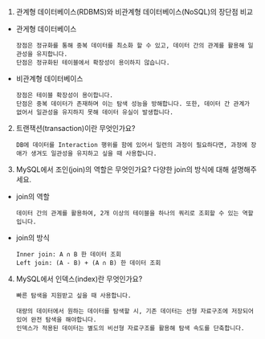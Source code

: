 1. 관계형 데이터베이스(RDBMS)와 비관계형 데이터베이스(NoSQL)의 장단점 비교

- 관게형 데이터베이스
  
  ```
  장점은 정규화를 통해 중복 데이터를 최소화 할 수 있고, 데이터 간의 관계를 활용해 일관성을 유지합니다. 
  단점은 정규화된 테이블에서 확장성이 용이하지 않습니다. 
  ```

- 비관계형 데이터베이스
 
  ```
  장점은 테이블 확장성이 용이합니다.
  단점은 중복 데이터가 존재하며 이는 탐색 성능을 방해합니다. 또한, 데이터 간 관계가 없어서 일관성을 유지하지 못해 데이터 유실이 발생합니다.
  ```

2. 트랜잭션(transaction)이란 무엇인가요?

    ```
    DB에 데이터를 Interaction 행위를 함에 있어서 일련의 과정이 필요하다면, 과정에 장애가 생겨도 일관성을 유지하고 싶을 때 사용합니다.
    ```

3. MySQL에서 조인(join)의 역할은 무엇인가요? 다양한 join의 방식에 대해 설명해주세요.

- join의 역할

  ```
  데이터 간의 관계를 활용하여, 2개 이상의 테이블을 하나의 쿼리로 조회할 수 있는 역할입니다.
  ```

- join의 방식

  ```
  Inner join: A ∩ B 한 데이터 조회
  Left join: (A - B) + (A ∩ B) 한 데이터 조회
  ```

4. MySQL에서 인덱스(index)란 무엇인가요?

    ```
    빠른 탐색을 지원받고 싶을 때 사용합니다.

    대량의 데이터에서 원하는 데이터를 탐색할 시, 기존 데이터는 선형 자료구조에 저장되어 있어 완전 탐색을 해야합니다. 
    인덱스가 적용된 데이터는 별도의 비선형 자료구조를 활용해 탐색 속도를 단축합니다.
    ```
